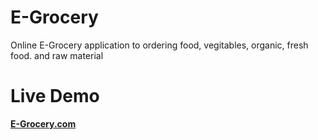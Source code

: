 # E-Grocery
Online E-Grocery application to ordering food, vegitables, organic, fresh food. and raw material

# Live Demo

[**E-Grocery.com**](https://bitleakash6.github.io/E-Grocery/)
